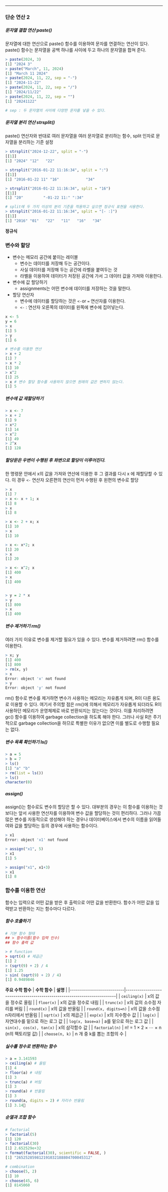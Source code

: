 ___
### 단순 연산 2
##### 문자열 결합 연산 paste()
문자열에 대한 연산으로 paste() 함수를 이용하여 문자를 연결하는 연산이 있다. paste() 함수는 문자열을 공백 하나를 사이에 두고 하나의 문자열을 합쳐 준다.
```r
> paste(2024, 3)
[1] "2024 3"
> paste("March", 11, 2024)
[1] "March 11 2024"
> paste(2024, 11, 22, sep = "-")
[1] "2024-11-22"
> paste(2024, 11, 22, sep = "/")
[1] "2024/11/22"
> paste(2024, 11, 22, sep = "")
[1] "20241122"

# sep : 두 문자열의 사이에 다양한 문자를 넣을 수 있다.
```

##### 문자열 분리 연산 strsplit()
paste() 연산자와 반대로 여러 문자열을 여러 문자열로 분리하는 함수, split 인자로 문자열을 분리하는 기준 설정
```R
> strsplit("2024-12-22", split = "-")
[[1]]
[1] "2024" "12"   "22" 

> strsplit("2016-01-22 11:16:34", split = ":")
[[1]]
[1] "2016-01-22 11" "16"            "34"           

> strsplit("2016-01-22 11:16:34", split = "16")
[[1]]
[1] "20"         "-01-22 11:" ":34"    

# split에 두 가지 이상의 분리 기준을 적용하고 싶으면 정규식 표현을 사용한다.
> strsplit("2016-01-22 11:16:34", split = "[- :]")
[[1]]
[1] "2016" "01"   "22"   "11"   "16"   "34"  
```

**정규식**



### 변수와 할당
- 변수는 메모리 공간에 붙이는 레이블
	- 변수는 데이터를 저장해 두는 공간이다.
	- 사실 데이터를 저장해 두는 공간에 라벨을 붙여두는 것
	- 라벨을 이용하여 데이터가 저장된 공간에 가서 그 데이터 값을 가져와 이용한다.
- 변수에 값 할당하기
	- assignments는 어떤 변수에 데이터를 저장하는 것을 말한다.
- 할당 연산자
	- 변수에 데이터를 할당하는 것은 `<-`or `=` 연산자를 이용한다.
	- `<-` : 연산자 오른쪽의 데이터를 왼쪽에 변수에 집어넣는다.
```r
x <- 5
y = 6
> x
[1] 5
> y
[1] 6

# 변수를 이용한 연산
> x + 2
[1] 7
> x * 2
[1] 10
> x^2
[1] 25
> x # 변수 할당 함수를 사용하지 않으면 원래의 값은 변하지 않는다.
[1] 5

```

##### 변수에 값 재할당하기
```r
> x <- 7
> x + 2
[1] 9
> x*2
[1] 14
> x^2
[1] 49
> 2^x
[1] 128
```

##### 할당문은 우변이 수행된 후 좌변으로 할당이 이루어진다.
한 명령문 안에서 x의 값을 가져와 연산에 이용한 후 그 결과를 다시 x 에 재할당할 수 있다.
이 경우 `<-` 연산자 오른편의 연산이 먼저 수행된 후 왼편의 변수로 할당
```r
> x
[1] 7
> x <- x + 1; x
[1] 8
> x
[1] 8

> x <- 2 + x; x
[1] 10
> x
[1] 10

> x <- x*2; x
[1] 20
> x
[1] 20

> x <- x^2; x
[1] 400
> x
[1] 400


> y = 2 * x
> y
[1] 800
> x
[1] 400
```

##### 변수 제거하기 rm()
여러 가지 이유로 변수를 제거할 필요가 있을 수 있다. 변수를 제거하려면 rm() 함수를 이용한다.
```r
> x; y
[1] 400
[1] 800
> rm(x, y)
> x
Error: object 'x' not found
> y
Error: object 'y' not found
```
rm() 함수로 변수를 제거하면 변수가 사용하는 메모리는 자유롭게 되며, R이 다른 용도로 이용할 수 있다. 여기서 주의할 점은 rm()에 의해서 메모리가 자유롭게 되더라도 R이 사용하던 메모리가 운영체제로 바로 반환되지는 않는다는 것이다. 이를 처리하려면 gc() 함수를 이용하여 garbage collection을 하도록 해야 한다. 그러나 사실 R은 주기적으로 garbage collection을 하므로 특별한 이유가 없으면 이를 별도로 수행할 필요는 없다.


##### 변수 목록 확인하기 ls()
```r
> a = 5
> b = 7
> ls()
[1] "a" "b"
> rm(list = ls())
> ls()
character(0)
```

##### assign()
assign()는 함수로도 변수의 할당은 할 수 있다. 대부분의 경우는 이 함수를 이용하는 것보다는 앞서 사용한 연산자를 이용하여 변수 값을 할당하는 것이 편리하다.
그러나 가끔 많은 변수를 자동적으로 생성해야 하는 경우나 데이터베이스에서 변수의 이름을 읽어들여와 값을 할당하는 등의 경우에 사용하는 함수이다.
```r
> x1
Error: object 'x1' not found

> assign("x1", 5)
> x1
[1] 5

> assign("x1", x1+3)
> x1
[1] 8
```


### 함수를 이용한 연산
함수는 입력으로 어떤 값을 받은 후 출력으로 어떤 값을 반환한다. 함수가 어떤 값을 입력받고 반환하는 지는  함수마다 다르다.

##### 함수 호출하기
```r
# 기본 함수 형태
## > 함수이름(함수 입력 인수)
## 함수 출력 값

> # function
> sqrt(4) # 제곱근
[1] 2
> (sqrt(9) + 2) / 4
[1] 1.25
> sin( (sqrt(9) + 2) / 4)
[1] 0.9489846

```

**주요 수학 함수**
| **수학 함수**            | **설명**                                                                 |
|---------------------------|-------------------------------------------------------------------------|
| `ceiling(x)`              | x의 값을 정수로 올림                                                    |
| `floor(x)`                | x의 값을 정수로 내림                                                    |
| `trunc(x)`                | x의 값의 소수점 자리를 버림                                             |
| `round(x)`                | x의 값을 반올림                                                        |
| `round(x, digits=n)`      | x의 값을 소수점 n자리에서 반올림                                        |
| `sqrt(x)`                 | x의 제곱근                                                             |
| `exp(x)`                  | x의 지수함수 값                                                        |
| `log(x)`                  | 자연대수를 밑으로 하는 로그 값                                          |
| `log(x, base=a)`          | a를 밑으로 하는 로그 값                                                |
| `sin(x), cos(x), tan(x)`  | x의 삼각함수 값                                                        |
| `factorial(n)`            | n! = 1 × 2 × ⋯ × n (n의 팩토리얼 값)                                   |
| `choose(n, k)`            | n 개 중 k를 뽑는 조합의 수                                             |



##### 실수를 정수로 변환하는 함수
```r
> a = 3.141593
> ceiling(a) # 올림
[1] 4
> floor(a) # 내림
[1] 3
> trunc(a) # 버림
[1] 3
> round(a) # 반올림
[1] 3
> round(a, digits = 2) # 자리수 반올림
[1] 3.14
```


##### 순열과 조합 함수
```r
# factorial
> factorial(5)
[1] 120
> factorial(30)
[1] 2.652529e+32
> format(factorial(30), scientific = FALSE, )
[1] "265252859812191032188804700045312"

# combination
> choose(5, 2)
[1] 10
> choose(45, 6)
[1] 8145060
```